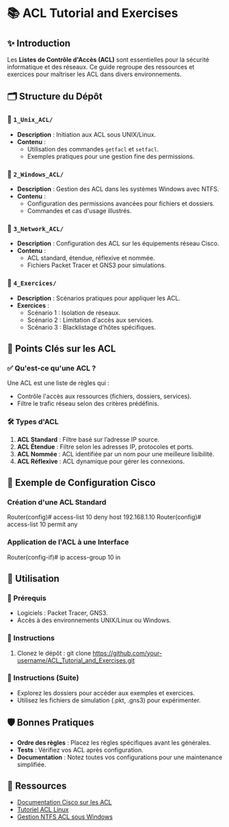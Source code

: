 # 📚 ACL Tutorial and Exercises

## ✨ Introduction

Les **Listes de Contrôle d'Accès (ACL)** sont essentielles pour la sécurité informatique et des réseaux. Ce guide regroupe des ressources et exercices pour maîtriser les ACL dans divers environnements.

## 🗂️ Structure du Dépôt

### 📁 `1_Unix_ACL/`
- **Description** : Initiation aux ACL sous UNIX/Linux.
- **Contenu** :
  - Utilisation des commandes `getfacl` et `setfacl`.
  - Exemples pratiques pour une gestion fine des permissions.

### 📁 `2_Windows_ACL/`
- **Description** : Gestion des ACL dans les systèmes Windows avec NTFS.
- **Contenu** :
  - Configuration des permissions avancées pour fichiers et dossiers.
  - Commandes et cas d'usage illustrés.

### 📁 `3_Network_ACL/`
- **Description** : Configuration des ACL sur les équipements réseau Cisco.
- **Contenu** :
  - ACL standard, étendue, réflexive et nommée.
  - Fichiers Packet Tracer et GNS3 pour simulations.

### 📁 `4_Exercices/`
- **Description** : Scénarios pratiques pour appliquer les ACL.
- **Exercices** :
  - Scénario 1 : Isolation de réseaux.
  - Scénario 2 : Limitation d'accès aux services.
  - Scénario 3 : Blacklistage d'hôtes spécifiques.

## 🎯 Points Clés sur les ACL

### ✅ Qu'est-ce qu'une ACL ?
Une ACL est une liste de règles qui :
- Contrôle l'accès aux ressources (fichiers, dossiers, services).
- Filtre le trafic réseau selon des critères prédéfinis.

### 🛠️ Types d'ACL
1. **ACL Standard** : Filtre basé sur l’adresse IP source.
2. **ACL Étendue** : Filtre selon les adresses IP, protocoles et ports.
3. **ACL Nommée** : ACL identifiée par un nom pour une meilleure lisibilité.
4. **ACL Réflexive** : ACL dynamique pour gérer les connexions.

## 📝 Exemple de Configuration Cisco

### Création d'une ACL Standard
Router(config)# access-list 10 deny host 192.168.1.10
Router(config)# access-list 10 permit any

### Application de l'ACL à une Interface
Router(config-if)# ip access-group 10 in

## 🚀 Utilisation

### 🔧 Prérequis
- Logiciels : Packet Tracer, GNS3.
- Accès à des environnements UNIX/Linux ou Windows.

### 📖 Instructions
1. Clonez le dépôt :
   git clone https://github.com/your-username/ACL_Tutorial_and_Exercises.git
   
### 📖 Instructions (Suite)
- Explorez les dossiers pour accéder aux exemples et exercices.
- Utilisez les fichiers de simulation (.pkt, .gns3) pour expérimenter.

## 🛡️ Bonnes Pratiques
- **Ordre des règles** : Placez les règles spécifiques avant les générales.
- **Tests** : Vérifiez vos ACL après configuration.
- **Documentation** : Notez toutes vos configurations pour une maintenance simplifiée.

## 📎 Ressources
- [Documentation Cisco sur les ACL](https://www.cisco.com)
- [Tutoriel ACL Linux](https://linux.die.net/man/1/getfacl)
- [Gestion NTFS ACL sous Windows](https://learn.microsoft.com)
